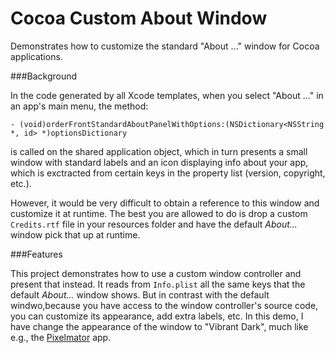 # Cocoa Custom About Window

Demonstrates how to customize the standard "About <app name>..." window for Cocoa applications.

###Background

In the code generated by all Xcode templates, when you select "About <app name>..." in an app's main menu, 
the method:

    - (void)orderFrontStandardAboutPanelWithOptions:(NSDictionary<NSString *, id> *)optionsDictionary

is called on the shared application object, which in turn presents a small window with standard
labels and an icon displaying info about your app, which is exctracted from certain keys in the 
property list (version, copyright, etc.).

However, it would be very difficult to obtain a reference to this window and customize it at runtime. 
The best you are allowed to do is drop a custom `Credits.rtf` file in your resources folder and have
the default _About..._ window pick that up at runtime.

###Features

This project demonstrates how to use a custom window controller and present that instead.
It reads from `Info.plist` all the same keys that the default _About..._ window shows.
But in contrast with the default windwo,because you have access to the window controller's source 
code, you can customize its appearance, add extra labels, etc. In this demo, I have change the
appearance of the window to "Vibrant Dark", much like e.g., the [Pixelmator](http://www.pixelmator.com) app.


